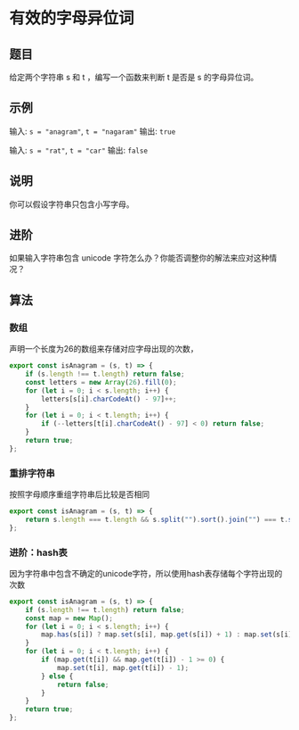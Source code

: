# 有效的字母异位词

## 题目

给定两个字符串 s 和 t ，编写一个函数来判断 t 是否是 s 的字母异位词。

## 示例

输入: `s = "anagram"`, `t = "nagaram"`
输出: `true`

输入: `s = "rat"`, `t = "car"`
输出: `false`

## 说明

你可以假设字符串只包含小写字母。

## 进阶

如果输入字符串包含 unicode 字符怎么办？你能否调整你的解法来应对这种情况？

## 算法

### 数组

声明一个长度为26的数组来存储对应字母出现的次数，

```js
export const isAnagram = (s, t) => {
	if (s.length !== t.length) return false;
	const letters = new Array(26).fill(0);
	for (let i = 0; i < s.length; i++) {
		letters[s[i].charCodeAt() - 97]++;
	}
	for (let i = 0; i < t.length; i++) {
		if (--letters[t[i].charCodeAt() - 97] < 0) return false;
	}
	return true;
};
```

### 重排字符串

按照字母顺序重组字符串后比较是否相同

```js
export const isAnagram = (s, t) => {
	return s.length === t.length && s.split("").sort().join("") === t.split("").sort().join("");
};
```

### 进阶：hash表

因为字符串中包含不确定的unicode字符，所以使用hash表存储每个字符出现的次数

```js
export const isAnagram = (s, t) => {
	if (s.length !== t.length) return false;
	const map = new Map();
	for (let i = 0; i < s.length; i++) {
		map.has(s[i]) ? map.set(s[i], map.get(s[i]) + 1) : map.set(s[i], 1);
	}
	for (let i = 0; i < t.length; i++) {
		if (map.get(t[i]) && map.get(t[i]) - 1 >= 0) {
			map.set(t[i], map.get(t[i]) - 1);
		} else {
			return false;
		}
	}
	return true;
};
```